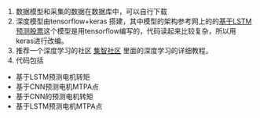 1. 数据模型和采集的数据在数据库中，可以自行下载  
2. 深度模型由tensorflow+keras 搭建，其中模型的架构参考网上的的[基于LSTM预测股票](https://blog.csdn.net/songyunli1111/article/details/78513811/)这个模型是用tensorflow编写的，代码读起来比较复杂，所以用keras进行改编。  
3. 推荐一个深度学习的社区 [集智社区](https://jizhi.im/community/discuss/2017-03-13-10-9-2-pm) 里面的深度学习的详细教程。  
4. 代码包括  
+ 基于LSTM预测电机转矩  
+ 基于CNN预测电机MTPA点 
+ 基于CNN的预测电机转矩  
+ 基于LSTM预测电机MTPA点
